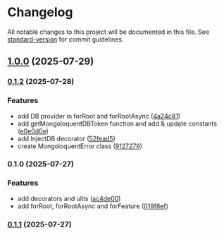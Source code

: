 # Changelog

All notable changes to this project will be documented in this file. See [standard-version](https://github.com/conventional-changelog/standard-version) for commit guidelines.

## [1.0.0](https://github.com/ajatdarojat45/mongoloquent-nestjs/compare/v0.1.2...v1.0.0) (2025-07-29)

### [0.1.2](https://github.com/ajatdarojat45/mongoloquent-nestjs/compare/v0.1.1...v0.1.2) (2025-07-28)

### Features

- add DB provider in forRoot and forRootAsync ([4a24c81](https://github.com/ajatdarojat45/mongoloquent-nestjs/commit/4a24c81cdd3cb3ab2e7f625317af7ae07e9db25c))
- add getMongoloquentDBToken function and add & update constants ([e0e0d0e](https://github.com/ajatdarojat45/mongoloquent-nestjs/commit/e0e0d0eeb471d960b39daf4cc3a1e44492f49317))
- add InjectDB decorator ([52fead5](https://github.com/ajatdarojat45/mongoloquent-nestjs/commit/52fead5431aa3796abe737a71421b0f9d0e0ee79))
- create MongoloquentError class ([9127279](https://github.com/ajatdarojat45/mongoloquent-nestjs/commit/91272797dddf30c68bda9e4b7675fc997df4f002))

### 0.1.0 (2025-07-27)

### Features

- add decorators and ulits ([ac4de00](https://github.com/ajatdarojat45/mongoloquent-nestjs/commit/ac4de0076b0f3e086abde07dfa07fd9338a21431))
- add forRoot, forRootAsync and forFeature ([019f8ef](https://github.com/ajatdarojat45/mongoloquent-nestjs/commit/019f8efee3b92e705751a94cbb8864feff80364e))

### [0.1.1](https://github.com/ajatdarojat45/mongoloquent-nestjs/compare/v0.1.0...v0.1.1) (2025-07-27)

